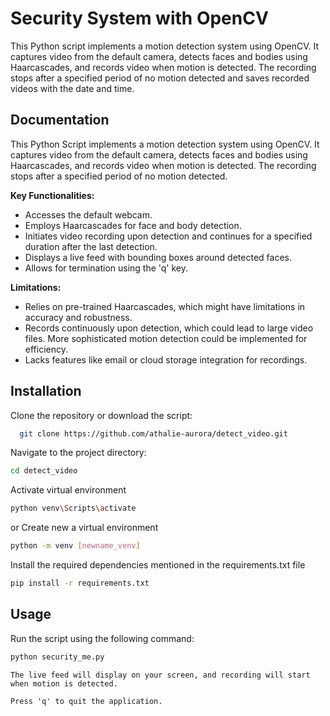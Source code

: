 # Security System with OpenCV

This Python script implements a motion detection system using OpenCV. It captures video from the default camera, detects faces and bodies using Haarcascades, and records video when motion is detected. The recording stops after a specified period of no motion detected and saves recorded videos with the date and time.

## Documentation

This Python Script implements a motion detection system using OpenCV. It captures video from the default camera, detects faces and bodies using Haarcascades, and records video when motion is detected. The recording stops after a specified period of no motion detected.

**Key Functionalities:**

- Accesses the default webcam.
- Employs Haarcascades for face and body detection.
- Initiates video recording upon detection and continues for a specified duration after the last detection.
- Displays a live feed with bounding boxes around detected faces.
- Allows for termination using the 'q' key.

**Limitations:**

- Relies on pre-trained Haarcascades, which might have limitations in accuracy and robustness.
- Records continuously upon detection, which could lead to large video files. More sophisticated motion detection could be implemented for efficiency.
- Lacks features like email or cloud storage integration for recordings.

## Installation

Clone the repository or download the script:

```bash
  git clone https://github.com/athalie-aurora/detect_video.git
```

Navigate to the project directory:

```bash
cd detect_video
```

Activate virtual environment

```bash
python venv\Scripts\activate
```

or Create new a virtual environment

```bash
python -m venv [newname_venv]
```

Install the required dependencies mentioned in the requirements.txt file

```bash
pip install -r requirements.txt
```

## Usage

Run the script using the following command:

```bash
python security_me.py
```

```
The live feed will display on your screen, and recording will start when motion is detected.

Press 'q' to quit the application.

```
